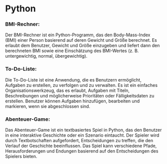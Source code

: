 # Python

### BMI-Rechner:
Der BMI-Rechner ist ein Python-Programm, das den Body-Mass-Index (BMI) einer Person basierend auf deren Gewicht und Größe berechnet. Es erlaubt dem Benutzer, Gewicht und Größe einzugeben und liefert dann den berechneten BMI sowie eine Einschätzung des BMI-Wertes (z. B. untergewichtig, normal, übergewichtig).

### To-Do-Liste:
Die To-Do-Liste ist eine Anwendung, die es Benutzern ermöglicht, Aufgaben zu erstellen, zu verfolgen und zu verwalten. Es ist ein einfaches Organisationswerkzeug, das es erlaubt, Aufgaben mit Titeln, Beschreibungen und möglicherweise Prioritäten oder Fälligkeitsdaten zu erstellen. Benutzer können Aufgaben hinzufügen, bearbeiten und markieren, wenn sie abgeschlossen sind.

### Abenteuer-Game:
Das Abenteuer-Game ist ein textbasiertes Spiel in Python, das den Benutzer in eine interaktive Geschichte oder ein Szenario eintaucht. Der Spieler wird durch Textbotschaften aufgefordert, Entscheidungen zu treffen, die den Verlauf der Geschichte beeinflussen. Das Spiel kann verschiedene Pfade, Herausforderungen und Endungen basierend auf den Entscheidungen des Spielers bieten.
